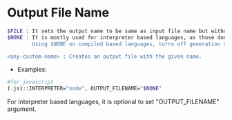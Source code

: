 # Output File Name
```bash
$FILE : It sets the output name to be same as input file name but without the extension.
$NONE : It is mostly used for interpreter based languages, as those don't have any compiled file.
        Using $NONE on compiled based languages, turns off generation of any custom output file.

<any-custom-name> : Creates an output file with the given name.
```
- Examples:
```bash
#for javascript
(.js)::INTERPRETER="node", OUTPUT_FILENAME="$NONE"
```

For interpreter based languages, it is optional to set "OUTPUT_FILENAME" argument.